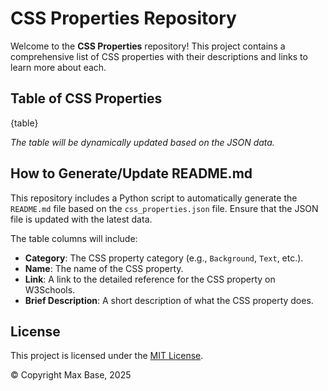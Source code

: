 # CSS Properties Repository

Welcome to the **CSS Properties** repository! This project contains a comprehensive list of CSS properties with their descriptions and links to learn more about each.

## Table of CSS Properties

{table}

*The table will be dynamically updated based on the JSON data.*

## How to Generate/Update README.md

This repository includes a Python script to automatically generate the `README.md` file based on the `css_properties.json` file. Ensure that the JSON file is updated with the latest data.

The table columns will include:
- **Category**: The CSS property category (e.g., `Background`, `Text`, etc.).
- **Name**: The name of the CSS property.
- **Link**: A link to the detailed reference for the CSS property on W3Schools.
- **Brief Description**: A short description of what the CSS property does.

## License

This project is licensed under the [MIT License](LICENSE).

&copy; Copyright Max Base, 2025
